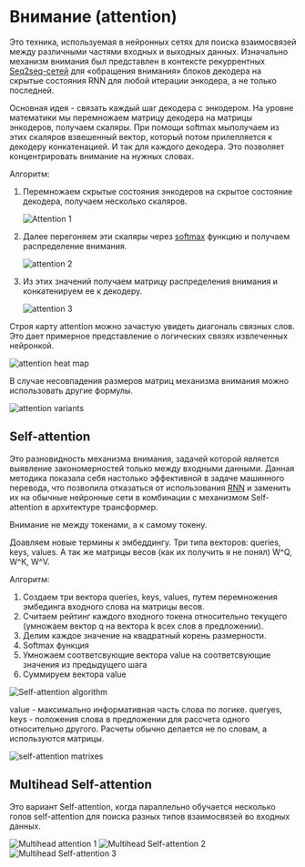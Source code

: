 Внимание (attention)
========================
Это техника, используемая в нейронных сетях для поиска взаимосвязей между различными частями входных и выходных данных. Изначально механизм внимания был представлен в контексте рекуррентных [Seq2seq-сетей](Seq2seq.md) для «обращения внимания» блоков декодера на скрытые состояния RNN для любой итерации энкодера, а не только последней.

Основная идея - связать каждый шаг декодера с энкодером. На уровне математики мы перемножаем матрицу декодера на матрицы энкодеров, получаем скаляры. При помощи softmax мыполучаем из этих скаляров взвешенный вектор, который потом прилепляется к декодеру конкатенацией. И так для каждого декодера. Это позволяет концентрировать внимание на нужных словах.

Алгоритм:
1. Перемножаем скрытые состояния энкодеров на скрытое состояние декодера, получаем несколько скаляров.

    ![Attention 1](../media/qownnotes-media-mFwBFV.png)
2. Далее перегоняем эти скаляры через [softmax](SoftMax%20function.md) функцию и получаем распределение внимания.

    ![attention 2](../media/qownnotes-media-mVJXeP.png)
3. Из этих значений получаем матрицу распределения внимания и конкатенируем ее к декодеру.

    ![attention 3](../media/qownnotes-media-DWyImH.png)

Строя карту attention можно зачастую увидеть диагональ связных слов. Это дает примерное представление о логических связях извлеченных нейронкой.

![attention heat map](../media/qownnotes-media-PwzhAL.png)

В случае несовпадения размеров матриц механизма внимания можно использовать другие формулы.

![attention variants](../media/qownnotes-media-lLyXFY.png)

## Self-attention
Это разновидность механизма внимания, задачей которой является выявление закономерностей только между входными данными. Данная методика показала себя настолько эффективной в задаче машинного перевода, что позволила отказаться от использования [RNN](Recurrent%20Neural%20Network%20%28RNN%29.md) и заменить их на обычные нейронные сети в комбинации с механизмом Self-attention в архитектуре трансформер.

Внимание не между токенами, а к самому токену.

Доавляем новые термины к эмбеддингу. Три типа векторов: queries, keys, values. А так же матрицы весов (как их получить я не понял) W^Q, W^K, W^V.

Алгоритм:
1. Создаем три вектора queries, keys, values, путем перемножения эмбединга входного слова на матрицы весов.
2. Считаем рейтинг каждого входного токена относительно текущего (умножаем вектор q на вектора k всех слов в предложении).
3. Делим каждое значение на квадратный корень размерности.
4. Softmax функция
5. Умножаем соответсвующие вектора value на соответсвующие значения из  предыдущего шага
6. Суммируем вектора value

![Self-attention algorithm](../media/qownnotes-media-anfaIr.png)

value - максимально информативная часть слова по логике. queryes, keys - положения слова в предложении для рассчета одного относительно другого. Расчеты обычно делается не по словам, а используются матрицы.

![self-attention matrixes](../media/qownnotes-media-uwwwuB.png)

## Multihead Self-attention
Это вариант Self-attention, когда параллельно обучается несколько голов self-attention для поиска разных типов взаимосвязей во входных данных.

![Multihead attention 1](../media/qownnotes-media-AiRvuO.png)
![Multihead Self-attention 2](../media/qownnotes-media-hUhEIK.png)
![Multihead Self-attention 3](../media/qownnotes-media-hhFHhR.png)


